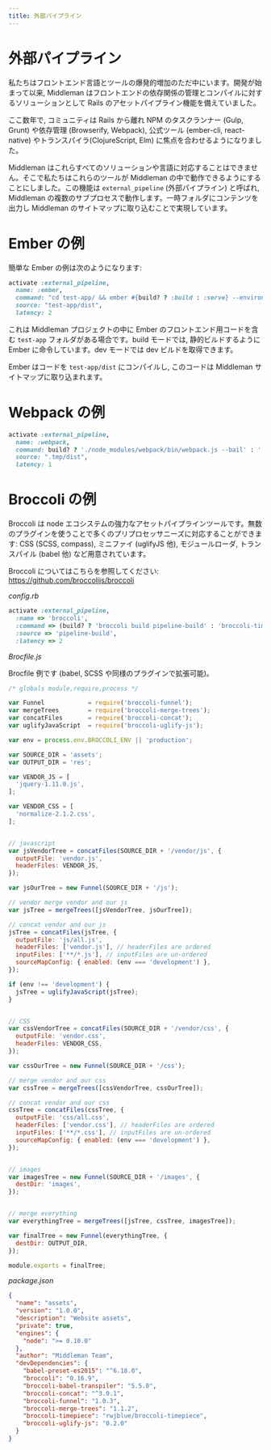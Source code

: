 ```yaml
---
title: 外部パイプライン
---
```


# 外部パイプライン

私たちはフロントエンド言語とツールの爆発的増加のただ中にいます。開発が始まって以来, Middleman はフロントエンドの依存関係の管理とコンパイルに対するソリューションとして Rails のアセットパイプライン機能を備えていました。

ここ数年で, コミュニティは Rails から離れ NPM のタスクランナー (Gulp, Grunt) や依存管理 (Browserify, Webpack), 公式ツール (ember-cli, react-native) やトランスパイラ(ClojureScript, Elm) に焦点を合わせるようになりました。

Middleman はこれらすべてのソリューションや言語に対応することはできません。そこで私たちはこれらのツールが Middleman の中で動作できるようにすることにしました。この機能は `external_pipeline` (外部パイプライン) と呼ばれ, Middleman の複数のサブプロセスで動作します。一時フォルダにコンテンツを出力し Middleman のサイトマップに取り込むことで実現しています。

# Ember の例

簡単な Ember の例は次のようになります:

```ruby
activate :external_pipeline,
  name: :ember,
  command: "cd test-app/ && ember #{build? ? :build : :serve} --environment #{config[:environment]}",
  source: "test-app/dist",
  latency: 2
```

これは Middleman プロジェクトの中に Ember のフロントエンド用コードを含む `test-app` フォルダがある場合です。build モードでは, 静的ビルドするように Ember に命令しています。dev モードでは dev ビルドを取得できます。

Ember はコードを `test-app/dist` にコンパイルし, このコードは Middleman サイトマップに取り込まれます。

# Webpack の例

```ruby
activate :external_pipeline,
  name: :webpack,
  command: build? ? './node_modules/webpack/bin/webpack.js --bail' : './node_modules/webpack/bin/webpack.js --watch -d',
  source: ".tmp/dist",
  latency: 1
```

# Broccoli の例

Broccoli は node エコシステムの強力なアセットパイプラインツールです。無数のプラグインを使うことで多くのプリプロセッサニーズに対応することができます: CSS (SCSS, compass), ミニファイ (uglifyJS 他), モジュールローダ, トランスパイル (babel 他) など用意されています。

Broccoli についてはこちらを参照してください: https://github.com/broccolijs/broccoli

*config.rb*

```ruby
activate :external_pipeline,
  :name => 'broccoli',
  :command => (build? ? 'broccoli build pipeline-build' : 'broccoli-timepiece pipeline-build'),
  :source => 'pipeline-build',
  :latency => 2
```


*Brocfile.js*

Brocfile 例です (babel, SCSS や同様のプラグインで拡張可能)。

```javascript
/* globals module,require,process */

var Funnel            = require('broccoli-funnel');
var mergeTrees        = require('broccoli-merge-trees');
var concatFiles       = require('broccoli-concat');
var uglifyJavaScript  = require('broccoli-uglify-js');

var env = process.env.BROCCOLI_ENV || 'production';

var SOURCE_DIR = 'assets';
var OUTPUT_DIR = 'res';

var VENDOR_JS = [
  'jquery-1.11.0.js',
];

var VENDOR_CSS = [
  'normalize-2.1.2.css',
];


// javascript
var jsVendorTree = concatFiles(SOURCE_DIR + '/vendor/js', {
  outputFile: 'vendor.js',
  headerFiles: VENDOR_JS,
});

var jsOurTree = new Funnel(SOURCE_DIR + '/js');

// vendor merge vendor and our js
var jsTree = mergeTrees([jsVendorTree, jsOurTree]);

// concat vendor and our js
jsTree = concatFiles(jsTree, {
  outputFile: 'js/all.js',
  headerFiles: ['vendor.js'], // headerFiles are ordered
  inputFiles: ['**/*.js'], // inputFiles are un-ordered
  sourceMapConfig: { enabled: (env === 'development') },
});

if (env !== 'development') {
  jsTree = uglifyJavaScript(jsTree);
}


// CSS
var cssVendorTree = concatFiles(SOURCE_DIR + '/vendor/css', {
  outputFile: 'vendor.css',
  headerFiles: VENDOR_CSS,
});

var cssOurTree = new Funnel(SOURCE_DIR + '/css');

// merge vendor and our css
var cssTree = mergeTrees([cssVendorTree, cssOurTree]);

// concat vendor and our css
cssTree = concatFiles(cssTree, {
  outputFile: 'css/all.css',
  headerFiles: ['vendor.css'], // headerFiles are ordered
  inputFiles: ['**/*.css'], // inputFiles are un-ordered
  sourceMapConfig: { enabled: (env === 'development') },
});


// images
var imagesTree = new Funnel(SOURCE_DIR + '/images', {
  destDir: 'images',
});


// merge everything
var everythingTree = mergeTrees([jsTree, cssTree, imagesTree]);

var finalTree = new Funnel(everythingTree, {
  destDir: OUTPUT_DIR,
});

module.exports = finalTree;
```


*package.json*

```json
{
  "name": "assets",
  "version": "1.0.0",
  "description": "Website assets",
  "private": true,
  "engines": {
    "node": ">= 0.10.0"
  },
  "author": "Middleman Team",
  "devDependencies": {
    "babel-preset-es2015": "^6.18.0",
    "broccoli": "0.16.9",
    "broccoli-babel-transpiler": "5.5.0",
    "broccoli-concat": "^3.0.1",
    "broccoli-funnel": "1.0.3",
    "broccoli-merge-trees": "1.1.2",
    "broccoli-timepiece": "rwjblue/broccoli-timepiece",
    "broccoli-uglify-js": "0.2.0"
  }
}
```
